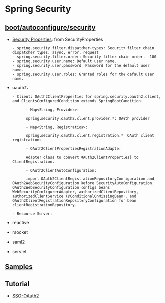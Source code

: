 # Spring Security

## [boot/autoconfigure/security](https://github.com/spring-projects/spring-boot/tree/master/spring-boot-project/spring-boot-autoconfigure/src/main/java/org/springframework/boot/autoconfigure/security)
- [Security Properties](https://docs.spring.io/spring-boot/docs/current/reference/html/appendix-application-properties.html#security-properties): from SecurityProperties

      - spring.security.filter.dispatcher-types: Security filter chain dispatcher types. async, error, request
      - spring.security.filter.order: Security filter chain order. -100
      - spring.security.user.name: Default user name.
      - spring.security.user.password: Password for the default user name.
      - spring.security.user.roles: Granted roles for the default user name. 
      
- oauth2: 

      - Client: OAuth2ClientProperties for spring.security.oauth2.client, and ClientsConfiguredCondition extends SpringBootCondition.
      
            - Map<String, Provider>:
            
            spring.security.oauth2.client.provider.*: OAuth provider
            
            - Map<String, Registration>:
            
            spring.security.oauth2.client.registration.*: OAuth client registrations
            
            - OAuth2ClientPropertiesRegistrationAdapte:
            
            Adapter class to convert OAuth2ClientProperties} to ClientRegistration.
            
            - OAuth2ClientAutoConfiguration:
            
            import OAuth2ClientRegistrationRepositoryConfiguration and OAuth2WebSecurityConfiguration before SecurityAutoConfiguration. OAuth2WebSecurityConfiguration configs beans WebSecurityConfigurerAdapter, authorizedClientRepository, authorizedClientService (@ConditionalOnMissingBean), and OAuth2ClientRegistrationRepositoryConfiguration for bean clientRegistrationRepository. 

      - Resource Server: 
   
- reactive
- rsocket	
- saml2	
- servlet

## [Samples](https://github.com/spring-projects/spring-security/tree/master/samples/boot/oauth2login)

## Tutorial
- [SSO-OAuth2](https://www.baeldung.com/sso-spring-security-oauth2)
